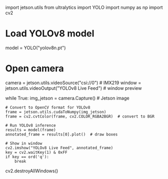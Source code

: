 import jetson.utils
from ultralytics import YOLO
import numpy as np
import cv2

# Load YOLOv8 model
model = YOLO("yolov8n.pt")

# Open camera
camera = jetson.utils.videoSource("csi://0")  # IMX219
window = jetson.utils.videoOutput("YOLOv8 Live Feed")  # window preview

while True:
    img_jetson = camera.Capture()  # Jetson image

    # Convert to OpenCV format for YOLOv8
    frame = jetson.utils.cudaToNumpy(img_jetson)
    frame = cv2.cvtColor(frame, cv2.COLOR_RGBA2BGR)  # convert to BGR

    # Run YOLOv8 inference
    results = model(frame)
    annotated_frame = results[0].plot()  # draw boxes

    # Show in window
    cv2.imshow("YOLOv8 Live Feed", annotated_frame)
    key = cv2.waitKey(1) & 0xFF
    if key == ord('q'):
        break

cv2.destroyAllWindows()
